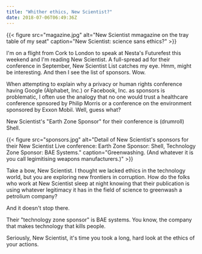 ```yaml
---
title: "Whither ethics, New Scientist?"
date: 2018-07-06T06:49:36Z
---
```


{{< figure src="magazine.jpg" alt="New Scientist mmagazine on the tray table of my seat" caption="New Scientist: science sans ethics?" >}}

I'm on a flight from Cork to London to speak at Nesta's Futurefest this weekend and I'm reading New Scientist. A full-spread ad for their conference in September, New Scientist List catches my eye. Hmm, might be interesting. And then I see the list of sponsors. Wow.

When attempting to explain why a privacy or human rights conference having Google (Alphabet, Inc.) or Facebook, Inc. as sponsors is problematic, I often use the analogy that no one would trust a healthcare conference spnsored by Philip Morris or a conference on the environment sponsored by Exxon Mobil. Well, guess what?

New Scientist's "Earth Zone Sponsor" for their conference is (drumroll) Shell.

{{< figure src="sponsors.jpg" alt="Detail of New Scientist's sponsors for their New Scientist Live conference: Earth Zone Sponsor: Shell, Technology Zone Sponsor: BAE Systems." caption="Greenwashing. (And whatever it is you call legimitising weapons manufacturers.)" >}}

Take a bow, New Scientist. I thought we lacked ethics in the technology world, but you are exploring new frontiers in corruption. How do the folks who work at New Scientist sleep at night knowing that their publication is using whatever legitimacy it has in the field of science to greenwash a petrolium company?

And it doesn't stop there.

Their "technology zone sponsor" is BAE systems. You know, the company that makes technology that kills people.

Seriously, New Scientist, it's time you took a long, hard look at the ethics of your actions.